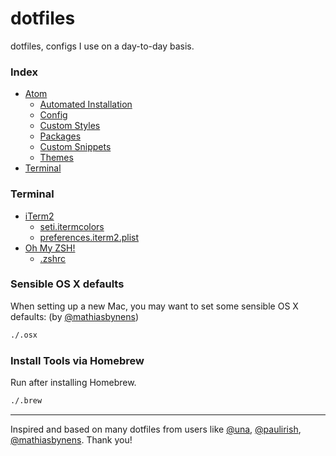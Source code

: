 # dotfiles
dotfiles, configs I use on a day-to-day basis.

### Index
* [Atom](Atom/)
  * [Automated Installation](Atom/#automated-installation)
  * [Config](Atom/config.cson)
  * [Custom Styles](Atom/styles.less)
  * [Packages](Atom/packages.MD)
  * [Custom Snippets](Atom/#custom-snippets)
  * [Themes](Atom/#themes)
* [Terminal](#terminal)

### Terminal
* [iTerm2](http://iterm2.com/)
  * [seti.itermcolors](seti.itermcolors)
  * [preferences.iterm2.plist](preferences.iterm2.plist)
* [Oh My ZSH!](http://ohmyz.sh/)
  * [.zshrc](.zshrc)

### Sensible OS X defaults
When setting up a new Mac, you may want to set some sensible OS X defaults: (by [@mathiasbynens](https://github.com/mathiasbynens/))

```bash
./.osx
```

### Install Tools via Homebrew
Run after installing Homebrew.

```bash
./.brew
```

---
Inspired and based on many dotfiles from users like [@una](https://github.com/una/dotfiles), [@paulirish](https://github.com/paulirish/dotfiles), [@mathiasbynens](https://github.com/mathiasbynens/dotfiles/). Thank you!
